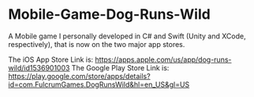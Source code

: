 # Mobile-Game-Dog-Runs-Wild
A Mobile game I personally developed in C# and Swift (Unity and XCode, respectively), that is now on the two major app stores.


The iOS App Store Link is: https://apps.apple.com/us/app/dog-runs-wild/id1536901003
The Google Play Store Link is: https://play.google.com/store/apps/details?id=com.FulcrumGames.DogRunsWild&hl=en_US&gl=US
